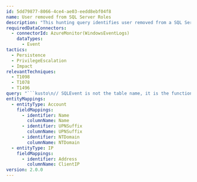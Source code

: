```yaml
---
id: 5dd79877-8066-4ce4-ae03-eedd8ebf04f8
name: User removed from SQL Server Roles
description: "This hunting query identifies user removed from a SQL Server Role.\nThis query is based on the SQLEvent KQL Parser function (link below) \nSQLEvent KQL Parser provided at https://github.com/Azure/Azure-Sentinel/tree/master/Parsers/SQLSever\nDetailed blog post on Monitoring SQL Server with Microsoft Sentinel https://techcommunity.microsoft.com/t5/azure-sentinel/monitoring-sql-server-with-azure-sentinel/ba-p/1502960\n"
requiredDataConnectors:
  - connectorId: AzureMonitor(WindowsEventLogs)
    dataTypes:
      - Event
tactics:
  - Persistence
  - PrivilegeEscalation
  - Impact
relevantTechniques:
  - T1098
  - T1078
  - T1496
query: "```kusto\n// SQLEvent is not the table name, it is the function name that should already be imported into your workspace.\n// The underlying table where the data exists is the Event table.\n// This query checks for user removed from a ServerRole\nSQLEvent\n| where Statement has_all (\"Alter Server role\", \"drop member\")\n| parse Statement with * \"DROP MEMBER [\" TargetUser:string \"]\" *\n| project TimeGenerated, Computer, Action, ClientIP, CurrentUser, DatabaseName, TargetUser, ObjectName, Statement \n| extend Name = iff(CurrentUser contains '@', tostring(split(CurrentUser, '@', 0)[0]), CurrentUser)\n| extend UPNSuffix = iff(CurrentUser contains '@', tostring(split(CurrentUser, '@', 1)[0]), '')\n| extend Name = iff(CurrentUser contains '\\\\', tostring(split(CurrentUser, '\\\\', 1)[0]), Name)\n| extend NTDomain = iff(CurrentUser contains '\\\\', tostring(split(CurrentUser, '\\\\', 0)[0]), '')\n| extend Account_0_Name = Name\n| extend Account_0_UPNSuffix = UPNSuffix\n| extend Account_0_NTDomain = NTDomain\n| extend IP_0_Address = ClientIP\n```"
entityMappings:
  - entityType: Account
    fieldMappings:
      - identifier: Name
        columnName: Name
      - identifier: UPNSuffix
        columnName: UPNSuffix
      - identifier: NTDomain
        columnName: NTDomain
  - entityType: IP
    fieldMappings:
      - identifier: Address
        columnName: ClientIP
version: 2.0.0
---
```


